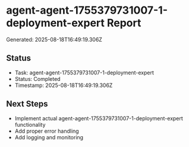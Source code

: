 # agent-agent-1755379731007-1-deployment-expert Report

Generated: 2025-08-18T16:49:19.306Z

## Status
- Task: agent-agent-1755379731007-1-deployment-expert
- Status: Completed
- Timestamp: 2025-08-18T16:49:19.306Z

## Next Steps
- Implement actual agent-agent-1755379731007-1-deployment-expert functionality
- Add proper error handling
- Add logging and monitoring

